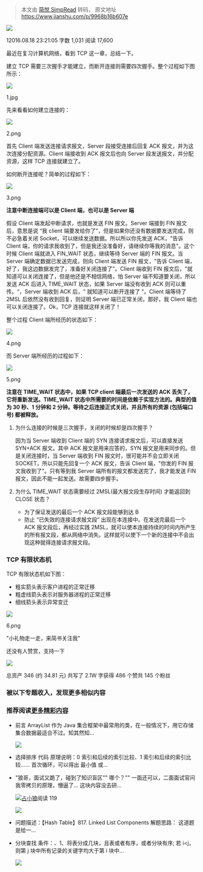 > 本文由 [简悦 SimpRead](http://ksria.com/simpread/) 转码， 原文地址 https://www.jianshu.com/p/9968b16b607e

[![](https://upload.jianshu.io/users/upload_avatars/1641067/46b5895f9b33?imageMogr2/auto-orient/strip|imageView2/1/w/96/h/96/format/webp)](https://www.jianshu.com/u/8366dabb46be)

12016.08.18 23:21:05 字数 1,031 阅读 17,600

最近在复习计算机网络，看到 TCP 这一章，总结一下。

建立 TCP 需要三次握手才能建立，而断开连接则需要四次握手。整个过程如下图所示：

![](http://upload-images.jianshu.io/upload_images/1641067-cfbdc82ef9f5c5c0.jpg)

1.jpg

先来看看如何建立连接的：

![](http://upload-images.jianshu.io/upload_images/1641067-8d52ca990ffbee0a.png)

2.png

首先 Client 端发送连接请求报文，Server 段接受连接后回复 ACK 报文，并为这次连接分配资源。Client 端接收到 ACK 报文后也向 Server 段发送报文，并分配资源，这样 TCP 连接就建立了。

如何断开连接呢？简单的过程如下：

![](http://upload-images.jianshu.io/upload_images/1641067-5ed8bf6c24244b4c.png)

3.png

**注意中断连接端可以是 Client 端，也可以是 Server 端**

假设 Client 端发起中断请求，也就是发送 FIN 报文。Server 端接到 FIN 报文后，意思是说 “我 client 端要发给你了”，但是如果你还没有数据要发送完成，则不必急着关闭 Socket，可以继续发送数据。所以所以你先发送 ACK，"告诉 Client 端，你的请求我收到了，但是我还没准备好，请继续你等我的消息"。这个时候 Client 端就进入 FIN_WAIT 状态，继续等待 Server 端的 FIN 报文。当 Server 端确定数据已发送完成，则向 Client 端发送 FIN 报文，"告诉 Client 端，好了，我这边数据发完了，准备好关闭连接了"。Client 端收到 FIN 报文后，"就知道可以关闭连接了，但是他还是不相信网络，怕 Server 端不知道要关闭，所以发送 ACK 后进入 TIME_WAIT 状态，如果 Server 端没有收到 ACK 则可以重传。“，Server 端收到 ACK 后，" 就知道可以断开连接了 "。Client 端等待了 2MSL 后依然没有收到回复，则证明 Server 端已正常关闭，那好，我 Client 端也可以关闭连接了。Ok，TCP 连接就这样关闭了！

整个过程 Client 端所经历的状态如下：

![](http://upload-images.jianshu.io/upload_images/1641067-71248ccd102db6f0.png)

4.png

而 Server 端所经历的过程如下：

![](http://upload-images.jianshu.io/upload_images/1641067-331cd0ae6ee641c8.png)

5.png

**注意在 TIME_WAIT 状态中，如果 TCP client 端最后一次发送的 ACK 丢失了，它将重新发送。TIME_WAIT 状态中所需要的时间是依赖于实现方法的。典型的值为 30 秒、1 分钟和 2 分钟。等待之后连接正式关闭，并且所有的资源 (包括端口号) 都被释放。**

1.  为什么连接的时候是三次握手，关闭的时候却是四次握手？
    
    因为当 Server 端收到 Client 端的 SYN 连接请求报文后，可以直接发送 SYN+ACK 报文。其中 ACK 报文是用来应答的，SYN 报文是用来同步的。但是关闭连接时，当 Server 端收到 FIN 报文时，很可能并不会立即关闭 SOCKET，所以只能先回复一个 ACK 报文，告诉 Client 端，"你发的 FIN 报文我收到了"。只有等到我 Server 端所有的报文都发送完了，我才能发送 FIN 报文，因此不能一起发送。故需要四步握手。
    
2.  为什么 TIME_WAIT 状态需要经过 2MSL(最大报文段生存时间) 才能返回到 CLOSE 状态？
    
    *   为了保证发送的最后一个 ACK 报文段能够到达 B
    *   防止 “已失效的连接请求报文段” 出现在本连接中。在发送完最后一个 ACK 报文段后，再经过实践 2MSL，就可以使本连接持续的时间内所产生的所有报文段，都从网络中消失。这样就可以使下一个新的连接中不会出现这种就得连接请求报文段。

### TCP 有限状态机

TCP 有限状态机如下图：

*   粗实箭头表示客户进程的正常迁移
*   粗虚线箭头表示对服务器进程的正常迁移
*   细线箭头表示异常变迁

![](http://upload-images.jianshu.io/upload_images/1641067-133b96a90ee97aa1.png)

6.png

"小礼物走一走，来简书关注我"

还没有人赞赏，支持一下

[![](https://upload.jianshu.io/users/upload_avatars/1641067/46b5895f9b33?imageMogr2/auto-orient/strip|imageView2/1/w/100/h/100/format/webp)](https://www.jianshu.com/u/8366dabb46be)

总资产 346 (约 34.81 元) 共写了 2.1W 字获得 486 个赞共 145 个粉丝

### 被以下专题收入，发现更多相似内容

### 推荐阅读[更多精彩内容](https://www.jianshu.com/)

*   前言 ArrayList 作为 Java 集合框架中最常用的类，在一般情况下，用它存储集合数据最适合不过。知其然知...
    
    [![](https://upload-images.jianshu.io/upload_images/15975224-e8745e2dcd6f3fe7.jpeg?imageMogr2/auto-orient/strip|imageView2/1/w/300/h/240/format/webp)](https://www.jianshu.com/p/4f8748f70da1)
*   选择排序 代码 原理说明：0 索引和后续的索引比较、1 索引和后续的索引比较...... 首次循环，可以得出 最小值 或...
    
*   "狼哥，面试又跪了，碰到了知识盲区"" 哪个？"" 一面还可以，二面面试官问我零拷贝的原理，懵逼了... 这块内容没去研...
    
    [![](https://upload.jianshu.io/users/upload_avatars/2184951/e504c85fb1dc.jpg?imageMogr2/auto-orient/strip|imageView2/1/w/48/h/48/format/webp)占小狼](https://www.jianshu.com/u/90ab66c248e6)阅读 119
    
    [![](https://upload-images.jianshu.io/upload_images/2184951-730b2ba2fb35256a.png?imageMogr2/auto-orient/strip|imageView2/1/w/300/h/240/format/webp)](https://www.jianshu.com/p/2581342317ce)
*   问题描述：【Hash Table】817. Linked List Components 解题思路： 这道题是给一...
    
*   分块查找 条件：、1、将表分成几块，且表或者有序，或者分块有序; 若 i<j，则第 j 块中所有记录的关键字均大于第 i 块中...
    
    [![](https://upload-images.jianshu.io/upload_images/16966221-d06a66b9ba365b04.png?imageMogr2/auto-orient/strip|imageView2/1/w/300/h/240/format/webp)](https://www.jianshu.com/p/c8c920f4a044)